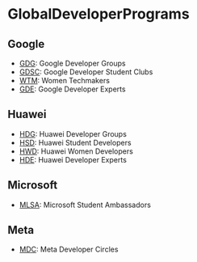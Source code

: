 # GlobalDeveloperPrograms

## Google

- [GDG](https://developers.google.com/community/gdg): Google Developer Groups
- [GDSC](https://developers.google.com/community/gdsc): Google Developer Student Clubs
- [WTM](https://developers.google.com/womentechmakers): Women Techmakers
- [GDE](https://developers.google.com/community/experts): Google Developer Experts


## Huawei

- [HDG](https://developer.huawei.com/consumer/en/programs/hdg/): Huawei Developer Groups
- [HSD](https://developer.huawei.com/consumer/en/programs/hsd/): Huawei Student Developers
- [HWD](https://developer.huawei.com/consumer/en/programs/hwd): Huawei Women Developers
- [HDE](https://developers.google.com/community/experts): Huawei Developer Experts


## Microsoft

- [MLSA](https://studentambassadors.microsoft.com/): Microsoft Student Ambassadors


## Meta

- [MDC](https://developers.facebook.com/developercircles/): Meta Developer Circles

